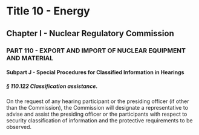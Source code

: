 
# Title 10 - Energy
## Chapter I - Nuclear Regulatory Commission
### PART 110 - EXPORT AND IMPORT OF NUCLEAR EQUIPMENT AND MATERIAL
#### Subpart J - Special Procedures for Classified Information in Hearings
##### § 110.122 Classification assistance.

On the request of any hearing participant or the presiding officer (if other than the Commission), the Commission will designate a representative to advise and assist the presiding officer or the participants with respect to security classification of information and the protective requirements to be observed.
